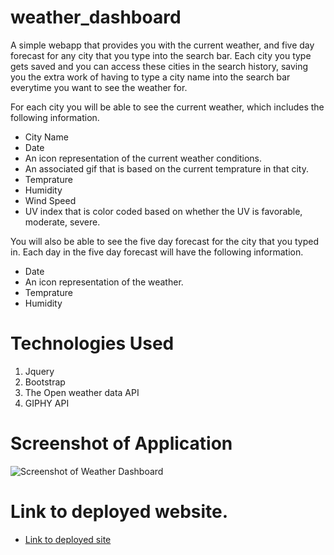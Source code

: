 # weather_dashboard
A simple webapp that provides you with the current weather, and five day forecast for any city that you type into the search bar. Each city you type gets saved and you can access these cities in the search history, saving you the extra work of having to type a city name into the search bar everytime you want to see the weather for. 

For each city you will be able to see the current weather, which includes the following information. 
* City Name
* Date 
* An icon representation of the current weather conditions. 
* An associated gif that is based on the current temprature in that city. 
* Temprature
* Humidity 
* Wind Speed
* UV index that is color coded based on whether the UV is favorable, moderate, severe.

You will also be able to see the five day forecast for the city that you typed in. Each day in the five day forecast will have the following information. 
* Date
* An icon representation of the weather. 
* Temprature
* Humidity 

# Technologies Used 
1. Jquery 
2. Bootstrap
3. The Open weather data API 
4. GIPHY API

# Screenshot of Application
![Screenshot of Weather Dashboard]()

# Link to deployed website. 
* [Link to deployed site]()


